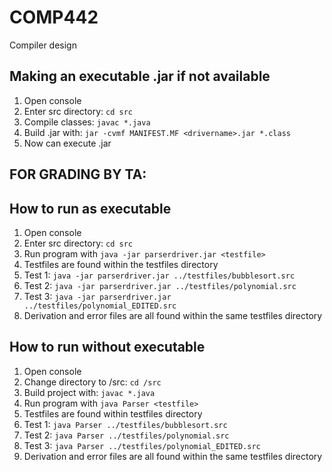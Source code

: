 # COMP442
Compiler design

## Making an executable .jar if not available
1. Open console
2. Enter src directory: `cd src`
3. Compile classes: `javac *.java`
4. Build .jar with: `jar -cvmf MANIFEST.MF <drivername>.jar *.class`
5. Now can execute <drivername>.jar

## FOR GRADING BY TA:
## How to run as executable
1. Open console
2. Enter src directory: `cd src`
3. Run program with `java -jar parserdriver.jar <testfile>`
4. Testfiles are found within the testfiles directory
5. Test 1: `java -jar parserdriver.jar ../testfiles/bubblesort.src`
6. Test 2: `java -jar parserdriver.jar ../testfiles/polynomial.src`
7. Test 3: `java -jar parserdriver.jar ../testfiles/polynomial_EDITED.src`
8. Derivation and error files are all found within the same testfiles directory

## How to run without executable
1. Open console
2. Change directory to /src: `cd /src`
3. Build project with: `javac *.java`
4. Run program with `java Parser <testfile>`
5. Testfiles are found within testfiles directory
6. Test 1: `java Parser ../testfiles/bubblesort.src`
7. Test 2: `java Parser ../testfiles/polynomial.src`
8. Test 3: `java Parser ../testfiles/polynomial_EDITED.src`
9. Derivation and error files are all found within the same testfiles directory

